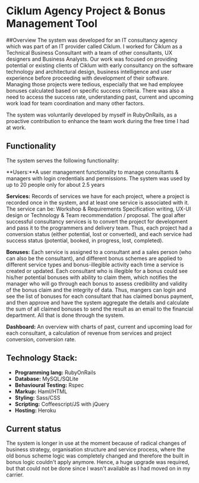 # Ciklum Agency Project & Bonus Management Tool

##Overview
The system was developed for an IT consultancy agency which was part of an IT provider called Ciklum. I worked for Ciklum as a Technical Business Consultant with a team of other consultants, UX designers and Business Analysts. Our work was focused on providing potential or existing clients of Ciklum with early consultancy on the software technology and architectural design, business intelligence and user experience before proceeding with development of their software. Managing those projects were tedious, especially that we had employee bonuses calculated based on specific success criteria. There was also a need to access the success rate, understanding past, current and upcoming work load for team coordination and many other factors.

The system was voluntarily developed by myself in RubyOnRails, as a proactive contribution to enhance the team work during the free time I had at work. 

## Functionality
The system serves the following functionality:

**Users:**A user management functionality to manage consultants & managers with login credentials and permissions. The system was used by up to 20 people only for about 2.5 years

**Services:** Records of services we have for each project, where a project is recorded once in the system, and at least one service is associated with it. The service can be: Workshop & Requirements Specification writing, UX-UI design or Technology & Team recommendation / proposal. The goal after successful consultancy services is to convert the project for development and pass it to the programmers and delivery team. Thus, each project had a conversion status (either potential, lost or converted), and each service had success status (potential, booked, in progress, lost, completed). 

**Bonuses:** Each service is assigned to a consultant and a sales person (who can also be the consultant), and different bonus schemes are applied to different service types and bonus-illegible activity each time a service is created or updated. Each consultant who is illegible for a bonus could see his/her potential bonuses with ability to claim them, which notifies the manager who will go through each bonus to assess credibility and validity of the bonus claim and the integrity of data. Thus, mangers can login and see the list of bonuses for each consultant that has claimed bonus payment, and then approve and have the system aggregate the details and calculate the sum of all claimed bonuses to send the result as an email to the financial department. All that is done through the system.

**Dashboard:** An overview with charts of past, current and upcoming load for each consultant, a calculation of revenue from services and project conversion, conversion rate.

## Technology Stack:
* **Programming lang:** RubyOnRails
* **Database:** MySQL/SQLite
* **Behavioural Testing:** Rspec
* **Markup:** Haml/HTML
* **Styling:** Sass/CSS
* **Scripting:** Coffeescript/JS with jQuery
* **Hosting:** Heroku


## Current status
The system is longer in use at the moment because of radical changes of business strategy, organisation structure and service process, where the old bonus scheme logic was completely changed and therefore the built in bonus logic couldn't apply anymore. Hence, a huge upgrade was required, but that could not be done since I wasn't available as I had moved on in my carrier.
